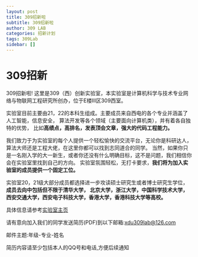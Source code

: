 ```yaml
---
layout: post
title: 309招新啦
subtitle: 309招新啦
author: 309 LAB
categories: 招新计划
tags: 309Lab
sidebar: []
---
```


# 309招新
309招新啦! 这里是309（西）创新实验室，本实验室是计算机科学与技术专业网络与物联网工程研究所创办，位于E楼III区309西室。

实验室目前主要由21，22的本科生组成。主要成员来自西电的各个专业并涵盖了人工智能，信息安全， 算法开发等各个领域（主要面向计算机类），并有着各自独特的优势， 比如**高绩点，高排名，发表顶会文章，强大的代码工程能力。**

我们致力于为实验室的每个人提供一个轻松愉快的交流平台，无论你是科研达人，算法大师还是工程大佬，在这里你都可以找到志同道合的同学。 当然，如果你只是一名刚入学的大一新生，或者你还没有什么明确目标，这不是问题，我们相信你会在实验室里找到自己的方向。 实验室氛围轻松，无打卡要求，**我们将为加入实验室的成员提供一个固定工位。**

实验室20，21级大部分成员都选择进一步攻读硕士研究生或者博士研究生学位，**成员去向中包括但不限于清华大学， 北京大学，浙江大学，中国科学技术大学，西安交通大学，西安电子科技大学，香港大学，香港科技大学等高校。**

具体信息请参考[实验室主页](https://xdu-309lab.github.io/)

请有意向加入我们的同学发送简历(PDF)到以下邮箱:[xdu309lab@126.com](xdu309lab@126.com)

邮件主题:年级-专业-姓名

简历内容请至少包括本人的QQ号和电话,方便后续通知
